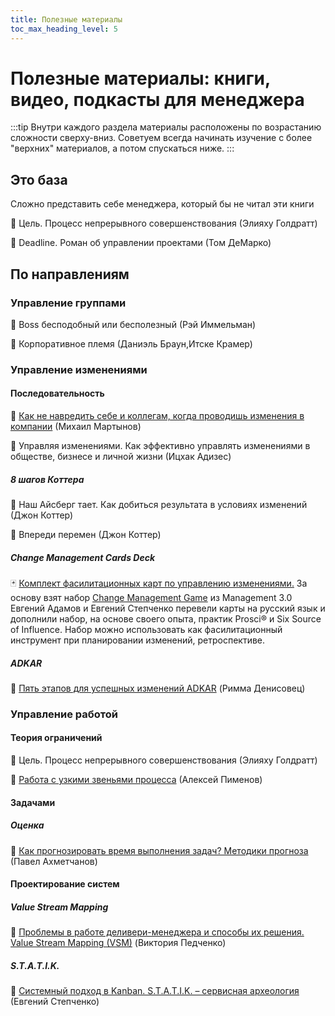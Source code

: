 ```yaml
---
title: Полезные материалы
toc_max_heading_level: 5
---
```


# Полезные материалы: книги, видео, подкасты для менеджера

:::tip
Внутри каждого раздела материалы расположены по возрастанию сложности сверху-вниз. Советуем всегда начинать изучение с более "верхних" материалов, а потом спускаться ниже.
:::

## Это база
Сложно представить себе менеджера, который бы не читал эти книги

:book: Цель. Процесс непрерывного совершенствования (Элияху Голдратт)

:book: Deadline. Роман об управлении проектами (Том ДеМарко)

## По направлениям
### Управление группами
:book: Boss бесподобный или бесполезный (Рэй Иммельман)

:book: Корпоративное племя (Даниэль Браун,Итске Крамер)

### Управление изменениями
#### Последовательность
:movie_camera: [Как не навредить себе и коллегам, когда проводишь изменения в компании](https://youtu.be/lrri_EcgeZ4) (Михаил Мартынов)

:book: Управляя изменениями. Как эффективно управлять изменениями в обществе, бизнесе и личной жизни (Ицхак Адизес)

##### 8 шагов Коттера
:book: Наш Айсберг тает. Как добиться результата в условиях изменений (Джон Коттер)

:book: Впереди перемен (Джон Коттер)

##### Change Management Cards Deck

:black_joker: [Комплект фасилитационных карт по управлению изменениями.](https://l.tinkoff.ru/yad_dm) 
За основу взят набор [Change Management Game](https://management30.com/practice/change-management-game/) из Management 3.0
Евгений Адамов и Евгений Степченко перевели карты на русский язык и дополнили набор, на основе своего опыта, практик Prosci:registered: и Six Source of Influence.
Набор можно использовать как фасилитационный инструмент при планировании изменений, ретроспективе.

##### ADKAR
:movie_camera: [Пять этапов для успешных изменений ADKAR](https://youtu.be/Jd-vYeL3Kb4) (Римма Денисовец)

### Управление работой
#### Теория ограничений
:book: Цель. Процесс непрерывного совершенствования (Элияху Голдратт)

:movie_camera: [Работа с узкими звеньями процесса](https://youtu.be/eKNWH29NKs0) (Алексей Пименов)

#### Задачами
##### Оценка
:movie_camera: [Как прогнозировать время выполнения задач? Методики прогноза](https://youtu.be/cw1U5XXXuiI) (Павел Ахметчанов)

#### Проектирование систем
##### Valuе Stream Mapping
:movie_camera: [Проблемы в работе деливери-менеджера и способы их решения. Valuе Stream Mapping (VSM)](https://youtu.be/5YARzGJcDHg) (Виктория Педченко)

##### S.T.A.T.I.K.
:movie_camera: [Системный подход в Kanban. S.T.A.T.I.K. – сервисная археология](https://youtu.be/uI5D00zav58) (Евгений Степченко)
